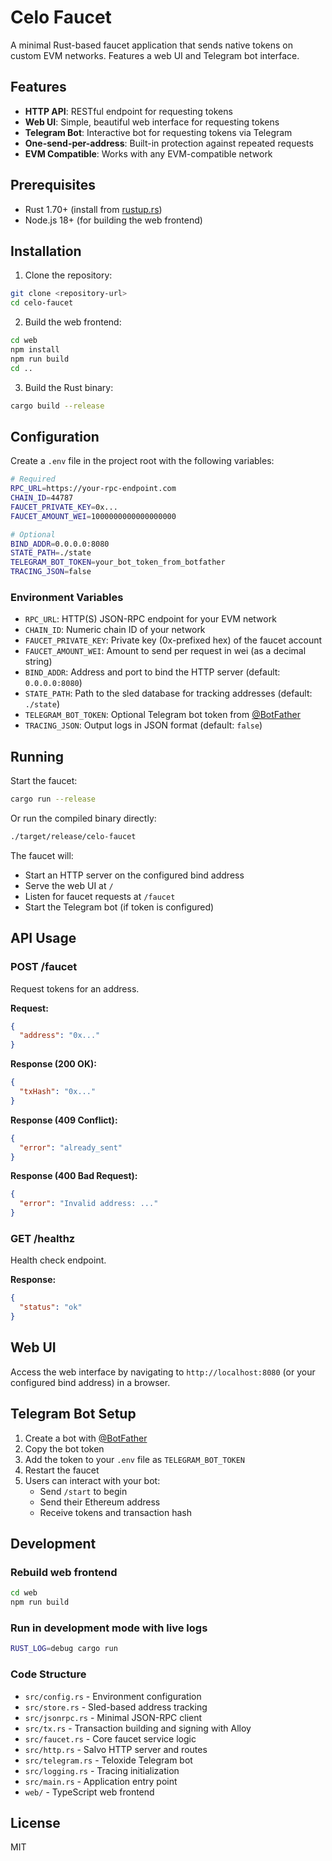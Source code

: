 # Celo Faucet

A minimal Rust-based faucet application that sends native tokens on custom EVM networks. Features a web UI and Telegram bot interface.

## Features

- **HTTP API**: RESTful endpoint for requesting tokens
- **Web UI**: Simple, beautiful web interface for requesting tokens
- **Telegram Bot**: Interactive bot for requesting tokens via Telegram
- **One-send-per-address**: Built-in protection against repeated requests
- **EVM Compatible**: Works with any EVM-compatible network

## Prerequisites

- Rust 1.70+ (install from [rustup.rs](https://rustup.rs))
- Node.js 18+ (for building the web frontend)

## Installation

1. Clone the repository:
```bash
git clone <repository-url>
cd celo-faucet
```

2. Build the web frontend:
```bash
cd web
npm install
npm run build
cd ..
```

3. Build the Rust binary:
```bash
cargo build --release
```

## Configuration

Create a `.env` file in the project root with the following variables:

```bash
# Required
RPC_URL=https://your-rpc-endpoint.com
CHAIN_ID=44787
FAUCET_PRIVATE_KEY=0x...
FAUCET_AMOUNT_WEI=1000000000000000000

# Optional
BIND_ADDR=0.0.0.0:8080
STATE_PATH=./state
TELEGRAM_BOT_TOKEN=your_bot_token_from_botfather
TRACING_JSON=false
```

### Environment Variables

- `RPC_URL`: HTTP(S) JSON-RPC endpoint for your EVM network
- `CHAIN_ID`: Numeric chain ID of your network
- `FAUCET_PRIVATE_KEY`: Private key (0x-prefixed hex) of the faucet account
- `FAUCET_AMOUNT_WEI`: Amount to send per request in wei (as a decimal string)
- `BIND_ADDR`: Address and port to bind the HTTP server (default: `0.0.0.0:8080`)
- `STATE_PATH`: Path to the sled database for tracking addresses (default: `./state`)
- `TELEGRAM_BOT_TOKEN`: Optional Telegram bot token from [@BotFather](https://t.me/botfather)
- `TRACING_JSON`: Output logs in JSON format (default: `false`)

## Running

Start the faucet:

```bash
cargo run --release
```

Or run the compiled binary directly:

```bash
./target/release/celo-faucet
```

The faucet will:
- Start an HTTP server on the configured bind address
- Serve the web UI at `/`
- Listen for faucet requests at `/faucet`
- Start the Telegram bot (if token is configured)

## API Usage

### POST /faucet

Request tokens for an address.

**Request:**
```json
{
  "address": "0x..."
}
```

**Response (200 OK):**
```json
{
  "txHash": "0x..."
}
```

**Response (409 Conflict):**
```json
{
  "error": "already_sent"
}
```

**Response (400 Bad Request):**
```json
{
  "error": "Invalid address: ..."
}
```

### GET /healthz

Health check endpoint.

**Response:**
```json
{
  "status": "ok"
}
```

## Web UI

Access the web interface by navigating to `http://localhost:8080` (or your configured bind address) in a browser.

## Telegram Bot Setup

1. Create a bot with [@BotFather](https://t.me/botfather)
2. Copy the bot token
3. Add the token to your `.env` file as `TELEGRAM_BOT_TOKEN`
4. Restart the faucet
5. Users can interact with your bot:
   - Send `/start` to begin
   - Send their Ethereum address
   - Receive tokens and transaction hash

## Development

### Rebuild web frontend

```bash
cd web
npm run build
```

### Run in development mode with live logs

```bash
RUST_LOG=debug cargo run
```

### Code Structure

- `src/config.rs` - Environment configuration
- `src/store.rs` - Sled-based address tracking
- `src/jsonrpc.rs` - Minimal JSON-RPC client
- `src/tx.rs` - Transaction building and signing with Alloy
- `src/faucet.rs` - Core faucet service logic
- `src/http.rs` - Salvo HTTP server and routes
- `src/telegram.rs` - Teloxide Telegram bot
- `src/logging.rs` - Tracing initialization
- `src/main.rs` - Application entry point
- `web/` - TypeScript web frontend

## License

MIT

